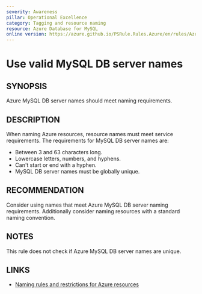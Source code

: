 ```yaml
---
severity: Awareness
pillar: Operational Excellence
category: Tagging and resource naming
resource: Azure Database for MySQL
online version: https://azure.github.io/PSRule.Rules.Azure/en/rules/Azure.MySQL.ServerName/
---
```


# Use valid MySQL DB server names

## SYNOPSIS

Azure MySQL DB server names should meet naming requirements.

## DESCRIPTION

When naming Azure resources, resource names must meet service requirements.
The requirements for MySQL DB server names are:

- Between 3 and 63 characters long.
- Lowercase letters, numbers, and hyphens.
- Can't start or end with a hyphen.
- MySQL DB server names must be globally unique.

## RECOMMENDATION

Consider using names that meet Azure MySQL DB server naming requirements.
Additionally consider naming resources with a standard naming convention.

## NOTES

This rule does not check if Azure MySQL DB server names are unique.

## LINKS

- [Naming rules and restrictions for Azure resources](https://docs.microsoft.com/azure/azure-resource-manager/management/resource-name-rules#microsoftdbformysql)
